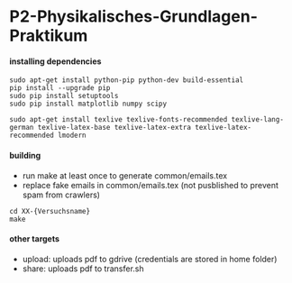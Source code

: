 # P2-Physikalisches-Grundlagen-Praktikum

#### installing dependencies
```
sudo apt-get install python-pip python-dev build-essential
pip install --upgrade pip
sudo pip install setuptools
sudo pip install matplotlib numpy scipy

sudo apt-get install texlive texlive-fonts-recommended texlive-lang-german texlive-latex-base texlive-latex-extra texlive-latex-recommended lmodern
```

#### building
* run make at least once to generate common/emails.tex
* replace fake emails in common/emails.tex (not pusblished to prevent spam from crawlers)
```
cd XX-{Versuchsname}
make
```

#### other targets
* upload: uploads pdf to gdrive (credentials are stored in home folder)
* share: uploads pdf to transfer.sh
